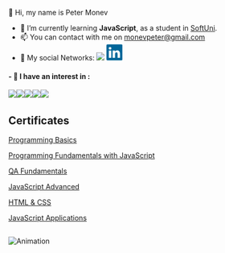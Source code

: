 

👋 Hi, my name is Peter Monev

- 🌱 I’m currently learning **JavaScript**, as a student in [SoftUni](https://softuni.bg/users/profile/show?username=PeteM).
- 📫 You can contact with me on monevpeter@gmail.com
- :speech_balloon: My social Networks:  [<img src="https://github.com/PeterMonev/PeterMonevInfo/blob/main/img/facebook-logo-2428.png">](https://www.facebook.com/peter.monev)  [<img src="https://github.com/PeterMonev/PeterMonev/blob/main/img/linkedin-logo-2430.png">](https://www.linkedin.com/in/peter-monev-22582b248/)

#### - 👀 I have an interest in :
<img src="https://github.com/PeterMonev/PeterMonevInfo/blob/main/img/javascript.png"><img src="https://github.com/PeterMonev/PeterMonevInfo/blob/main/img/html%20(1).png"><img src="https://github.com/PeterMonev/PeterMonevInfo/blob/main/img/css.png"><img src="https://github.com/PeterMonev/PeterMonevInfo/blob/main/img/jira.png"><img src="https://github.com/PeterMonev/PeterMonevInfo/blob/main/img/983927.png">


## Certificates

[Programming Basics](https://softuni.bg/Certificates/Details/125483/0368bceb)

[Programming Fundamentals with JavaScript](https://softuni.bg/certificates/details/139238/a15e82d0)

[QA Fundamentals](https://softuni.bg/certificates/details/133013/505f6769)

[JavaScript Advanced](https://softuni.bg/certificates/details/145469/94dd7900)

[HTML & CSS](https://softuni.bg/certificates/details/147301/233868d0)

[JavaScript Applications](https://softuni.bg/certificates/details/149863/25a88944)

##

![Animation](https://github.com/PeterMonev/PeterMonev/blob/main/img/podoboregifche.gif)
 
